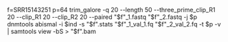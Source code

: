 f=SRR15143251
p=64
trim_galore -q 20 --length 50 --three_prime_clip_R1 20 --clip_R1 20 --clip_R2 20 --paired "$f"_1.fastq "$f"_2.fastq -j $p
dnmtools abismal -i $ind -s "$f".stats "$f"_1_val_1.fq "$f"_2_val_2.fq -t $p -v | samtools view -bS > "$f".bam
